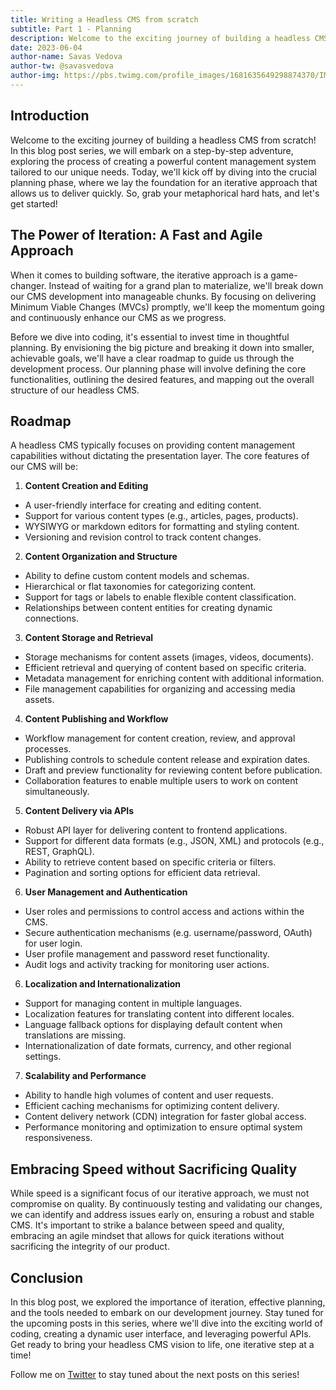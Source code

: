 ```yaml
---
title: Writing a Headless CMS from scratch
subtitle: Part 1 - Planning
description: Welcome to the exciting journey of building a headless CMS from scratch! In this blog post series, we will embark on a step-by-step adventure, exploring the process of creating a powerful content management system tailored to our unique needs.
date: 2023-06-04
author-name: Savas Vedova
author-tw: @savasvedova
author-img: https://pbs.twimg.com/profile_images/1681635649298874370/IMQmYpcA_400x400.jpg
---
```


## Introduction

Welcome to the exciting journey of building a headless CMS from scratch! In this blog post series, we will embark on a step-by-step adventure, exploring the process of creating a powerful content management system tailored to our unique needs. Today, we'll kick off by diving into the crucial planning phase, where we lay the foundation for an iterative approach that allows us to deliver quickly. So, grab your metaphorical hard hats, and let's get started!

## The Power of Iteration: A Fast and Agile Approach

When it comes to building software, the iterative approach is a game-changer. Instead of waiting for a grand plan to materialize, we'll break down our CMS development into manageable chunks. By focusing on delivering Minimum Viable Changes (MVCs) promptly, we'll keep the momentum going and continuously enhance our CMS as we progress.

Before we dive into coding, it's essential to invest time in thoughtful planning. By envisioning the big picture and breaking it down into smaller, achievable goals, we'll have a clear roadmap to guide us through the development process. Our planning phase will involve defining the core functionalities, outlining the desired features, and mapping out the overall structure of our headless CMS.

## Roadmap

A headless CMS typically focuses on providing content management capabilities without dictating the presentation layer. The core features of our CMS will be:

1. **Content Creation and Editing**

- A user-friendly interface for creating and editing content.
- Support for various content types (e.g., articles, pages, products).
- WYSIWYG or markdown editors for formatting and styling content.
- Versioning and revision control to track content changes.

2. **Content Organization and Structure**

- Ability to define custom content models and schemas.
- Hierarchical or flat taxonomies for categorizing content.
- Support for tags or labels to enable flexible content classification.
- Relationships between content entities for creating dynamic connections.

3. **Content Storage and Retrieval**

- Storage mechanisms for content assets (images, videos, documents).
- Efficient retrieval and querying of content based on specific criteria.
- Metadata management for enriching content with additional information.
- File management capabilities for organizing and accessing media assets.

4. **Content Publishing and Workflow**

- Workflow management for content creation, review, and approval processes.
- Publishing controls to schedule content release and expiration dates.
- Draft and preview functionality for reviewing content before publication.
- Collaboration features to enable multiple users to work on content simultaneously.

5. **Content Delivery via APIs**

- Robust API layer for delivering content to frontend applications.
- Support for different data formats (e.g., JSON, XML) and protocols (e.g., REST, GraphQL).
- Ability to retrieve content based on specific criteria or filters.
- Pagination and sorting options for efficient data retrieval.

6. **User Management and Authentication**

- User roles and permissions to control access and actions within the CMS.
- Secure authentication mechanisms (e.g. username/password, OAuth) for user login.
- User profile management and password reset functionality.
- Audit logs and activity tracking for monitoring user actions.

6. **Localization and Internationalization**

- Support for managing content in multiple languages.
- Localization features for translating content into different locales.
- Language fallback options for displaying default content when translations are missing.
- Internationalization of date formats, currency, and other regional settings.

7. **Scalability and Performance**

- Ability to handle high volumes of content and user requests.
- Efficient caching mechanisms for optimizing content delivery.
- Content delivery network (CDN) integration for faster global access.
- Performance monitoring and optimization to ensure optimal system responsiveness.

## Embracing Speed without Sacrificing Quality

While speed is a significant focus of our iterative approach, we must not compromise on quality. By continuously testing and validating our changes, we can identify and address issues early on, ensuring a robust and stable CMS. It's important to strike a balance between speed and quality, embracing an agile mindset that allows for quick iterations without sacrificing the integrity of our product.

## Conclusion

In this blog post, we explored the importance of iteration, effective planning, and the tools needed to embark on our development journey. Stay tuned for the upcoming posts in this series, where we'll dive into the exciting world of coding, creating a dynamic user interface, and leveraging powerful APIs. Get ready to bring your headless CMS vision to life, one iterative step at a time!

Follow me on [Twitter](https://twitter.com/savasvedova) to stay tuned about the next posts on this series!
